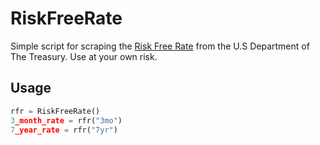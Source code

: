 # RiskFreeRate

Simple script for scraping the [Risk Free Rate](https://www.treasury.gov/resource-center/data-chart-center/interest-rates/Pages/TextView.aspx?data=yield) from the U.S Department of The Treasury. Use at your own risk.

## Usage
```python
rfr = RiskFreeRate()
3_month_rate = rfr("3mo")
7_year_rate = rfr("7yr")
```
